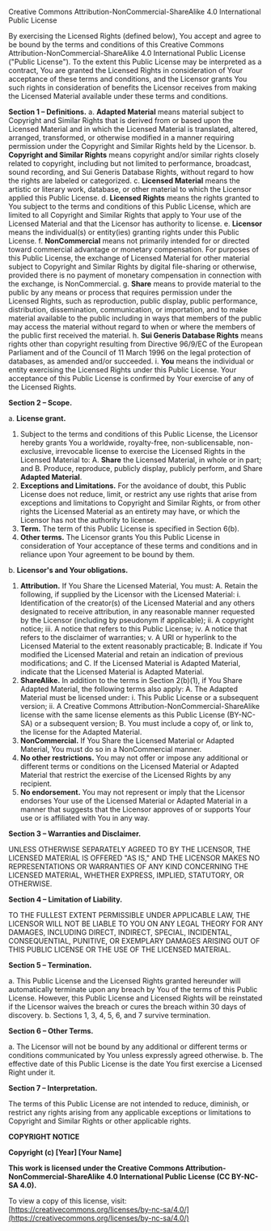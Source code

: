 Creative Commons Attribution-NonCommercial-ShareAlike 4.0 International Public License

By exercising the Licensed Rights (defined below), You accept and agree to be bound by the terms and conditions of this Creative Commons Attribution-NonCommercial-ShareAlike 4.0 International Public License ("Public License"). To the extent this Public License may be interpreted as a contract, You are granted the Licensed Rights in consideration of Your acceptance of these terms and conditions, and the Licensor grants You such rights in consideration of benefits the Licensor receives from making the Licensed Material available under these terms and conditions.

**Section 1 – Definitions.**
a. **Adapted Material** means material subject to Copyright and Similar Rights that is derived from or based upon the Licensed Material and in which the Licensed Material is translated, altered, arranged, transformed, or otherwise modified in a manner requiring permission under the Copyright and Similar Rights held by the Licensor.
b. **Copyright and Similar Rights** means copyright and/or similar rights closely related to copyright, including but not limited to performance, broadcast, sound recording, and Sui Generis Database Rights, without regard to how the rights are labeled or categorized.
c. **Licensed Material** means the artistic or literary work, database, or other material to which the Licensor applied this Public License.
d. **Licensed Rights** means the rights granted to You subject to the terms and conditions of this Public License, which are limited to all Copyright and Similar Rights that apply to Your use of the Licensed Material and that the Licensor has authority to license.
e. **Licensor** means the individual(s) or entity(ies) granting rights under this Public License.
f. **NonCommercial** means not primarily intended for or directed toward commercial advantage or monetary compensation. For purposes of this Public License, the exchange of Licensed Material for other material subject to Copyright and Similar Rights by digital file-sharing or otherwise, provided there is no payment of monetary compensation in connection with the exchange, is NonCommercial.
g. **Share** means to provide material to the public by any means or process that requires permission under the Licensed Rights, such as reproduction, public display, public performance, distribution, dissemination, communication, or importation, and to make material available to the public including in ways that members of the public may access the material without regard to when or where the members of the public first received the material.
h. **Sui Generis Database Rights** means rights other than copyright resulting from Directive 96/9/EC of the European Parliament and of the Council of 11 March 1996 on the legal protection of databases, as amended and/or succeeded.
i. **You** means the individual or entity exercising the Licensed Rights under this Public License. Your acceptance of this Public License is confirmed by Your exercise of any of the Licensed Rights.

**Section 2 – Scope.**

a. **License grant.**

1. Subject to the terms and conditions of this Public License, the Licensor hereby grants You a worldwide, royalty-free, non-sublicensable, non-exclusive, irrevocable license to exercise the Licensed Rights in the Licensed Material to:
   A. **Share** the Licensed Material, in whole or in part; and
   B. Produce, reproduce, publicly display, publicly perform, and Share **Adapted Material**.
2. **Exceptions and Limitations.** For the avoidance of doubt, this Public License does not reduce, limit, or restrict any use rights that arise from exceptions and limitations to Copyright and Similar Rights, or from other rights the Licensed Material as an entirety may have, or which the Licensor has not the authority to license.
3. **Term.** The term of this Public License is specified in Section 6(b).
4. **Other terms.** The Licensor grants You this Public License in consideration of Your acceptance of these terms and conditions and in reliance upon Your agreement to be bound by them.

b. **Licensor's and Your obligations.**

1. **Attribution.** If You Share the Licensed Material, You must:
   A. Retain the following, if supplied by the Licensor with the Licensed Material:
   i. Identification of the creator(s) of the Licensed Material and any others designated to receive attribution, in any reasonable manner requested by the Licensor (including by pseudonym if applicable);
   ii. A copyright notice;
   iii. A notice that refers to this Public License;
   iv. A notice that refers to the disclaimer of warranties;
   v. A URI or hyperlink to the Licensed Material to the extent reasonably practicable;
   B. Indicate if You modified the Licensed Material and retain an indication of previous modifications; and
   C. If the Licensed Material is Adapted Material, indicate that the Licensed Material is Adapted Material.
2. **ShareAlike.** In addition to the terms in Section 2(b)(1), if You Share Adapted Material, the following terms also apply:
   A. The Adapted Material must be licensed under:
   i. This Public License or a subsequent version;
   ii. A Creative Commons Attribution-NonCommercial-ShareAlike license with the same license elements as this Public License (BY-NC-SA) or a subsequent version;
   B. You must include a copy of, or link to, the license for the Adapted Material.
3. **NonCommercial.** If You Share the Licensed Material or Adapted Material, You must do so in a NonCommercial manner.
4. **No other restrictions.** You may not offer or impose any additional or different terms or conditions on the Licensed Material or Adapted Material that restrict the exercise of the Licensed Rights by any recipient.
5. **No endorsement.** You may not represent or imply that the Licensor endorses Your use of the Licensed Material or Adapted Material in a manner that suggests that the Licensor approves of or supports Your use or is affiliated with You in any way.

**Section 3 – Warranties and Disclaimer.**

UNLESS OTHERWISE SEPARATELY AGREED TO BY THE LICENSOR, THE LICENSED MATERIAL IS OFFERED "AS IS," AND THE LICENSOR MAKES NO REPRESENTATIONS OR WARRANTIES OF ANY KIND CONCERNING THE LICENSED MATERIAL, WHETHER EXPRESS, IMPLIED, STATUTORY, OR OTHERWISE.

**Section 4 – Limitation of Liability.**

TO THE FULLEST EXTENT PERMISSIBLE UNDER APPLICABLE LAW, THE LICENSOR WILL NOT BE LIABLE TO YOU ON ANY LEGAL THEORY FOR ANY DAMAGES, INCLUDING DIRECT, INDIRECT, SPECIAL, INCIDENTAL, CONSEQUENTIAL, PUNITIVE, OR EXEMPLARY DAMAGES ARISING OUT OF THIS PUBLIC LICENSE OR THE USE OF THE LICENSED MATERIAL.

**Section 5 – Termination.**

a. This Public License and the Licensed Rights granted hereunder will automatically terminate upon any breach by You of the terms of this Public License. However, this Public License and Licensed Rights will be reinstated if the Licensor waives the breach or cures the breach within 30 days of discovery.
b. Sections 1, 3, 4, 5, 6, and 7 survive termination.

**Section 6 – Other Terms.**

a. The Licensor will not be bound by any additional or different terms or conditions communicated by You unless expressly agreed otherwise.
b. The effective date of this Public License is the date You first exercise a Licensed Right under it.

**Section 7 – Interpretation.**

The terms of this Public License are not intended to reduce, diminish, or restrict any rights arising from any applicable exceptions or limitations to Copyright and Similar Rights or other applicable rights.

**COPYRIGHT NOTICE**

**Copyright (c) [Year] [Your Name]**

**This work is licensed under the Creative Commons Attribution-NonCommercial-ShareAlike 4.0 International Public License (CC BY-NC-SA 4.0).**

To view a copy of this license, visit: [https://creativecommons.org/licenses/by-nc-sa/4.0/](https://creativecommons.org/licenses/by-nc-sa/4.0/)
